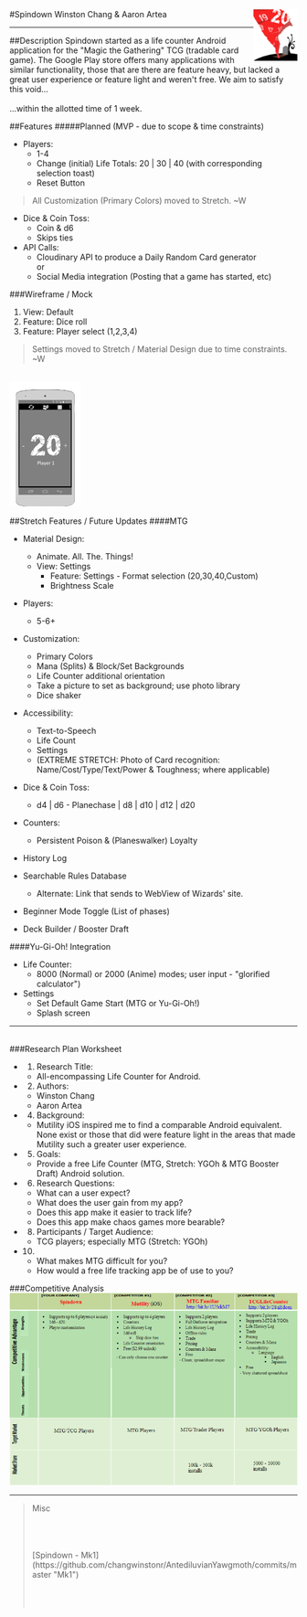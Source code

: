 <img align="right" alt="Spindown" title="" src="rm/spindown_117x100.png" height="90px">
#Spindown
Winston Chang & Aaron Artea

---
##Description
Spindown started as a life counter Android application for the "Magic the Gathering" TCG (tradable card game).  The Google Play store offers many applications with similar functionality, those that are there are feature heavy, but lacked a great user experience or feature light and weren't free. We aim to satisfy this void... 
<br>
<br>...within the allotted time of 1 week.


##Features
#####Planned (MVP - due to scope & time constraints)
- Players:
	- 1-4
	- Change (initial) Life Totals: 20 | 30 | 40 (with corresponding selection toast)
	- Reset Button

>All Customization (Primary Colors) moved to Stretch. ~W

- Dice & Coin Toss:
	- Coin & d6
	- Skips ties
- API Calls:
	- Cloudinary API to produce a Daily Random Card generator
	<br>or
	- Social Media integration (Posting that a game has started, etc)


###Wireframe / Mock
1. View: Default
1. Feature: Dice roll
2. Feature: Player select (1,2,3,4)
>Settings moved to Stretch / Material Design due to time constraints. ~W

<br>![Wireframe](rm/spindown_mock.gif "Spindown Mock Animated")
	

##Stretch Features / Future Updates
####MTG
- Material Design:
	- Animate. All. The. Things!
	- View: Settings
		- Feature: Settings - Format selection (20,30,40,Custom)
		- Brightness Scale
- Players:
	- 5-6+
- Customization:
	- Primary Colors
	- Mana (Splits) & Block/Set Backgrounds
	- Life Counter additional orientation
	- Take a picture to set as background; use photo library
	- Dice shaker
- Accessibility:
	- Text-to-Speech 
	- Life Count 
	- Settings
	- (EXTREME STRETCH: Photo of Card recognition: Name/Cost/Type/Text/Power & Toughness; where applicable)

	
- Dice & Coin Toss: 
	- d4 | d6 - Planechase | d8 | d10 | d12 | d20
- Counters:
	- Persistent Poison & (Planeswalker) Loyalty
- History Log
- Searchable Rules Database
	- Alternate: Link that sends to WebView of Wizards' site.
- Beginner Mode Toggle (List of phases)
- Deck Builder / Booster Draft

####Yu-Gi-Oh! Integration
- Life Counter: 
	- 8000 (Normal) or 2000 (Anime) modes; user input - "glorified calculator")
- Settings
	- Set Default Game Start (MTG or Yu-Gi-Oh!)
	- Splash screen 

---

<br>
###Research Plan Worksheet

- 1) Research Title:
	- All-encompassing Life Counter for Android.
- 2) Authors:
	- Winston Chang
	- Aaron Artea
- 4) Background:
	- Mutility iOS inspired me to find a comparable Android equivalent. None exist or those that did were feature light in the areas that made Mutility such a greater user experience.
- 5) Goals:
	- Provide a free Life Counter (MTG, Stretch: YGOh & MTG Booster Draft) Android solution.
- 6) Research Questions:
	- What can a user expect?
	- What does the user gain from my app?
	- Does this app make it easier to track life?
	- Does this app make chaos games more bearable?
- 8) Participants / Target Audience: 
	- TCG players; especially MTG (Stretch: YGOh)
- 10) 
	- What makes MTG difficult for you?
	- How would a free life tracking app be of use to you?

###Competitive Analysis
![Assessment](rm/competitiveAnalysis.png "Competitive Analysis")


----------
>Misc
>
><br>
><br>
><br>
>[Spindown - Mk1](https://github.com/changwinstonr/AntediluvianYawgmoth/commits/master "Mk1")
><br>
><br>
><br>
><br>
>

